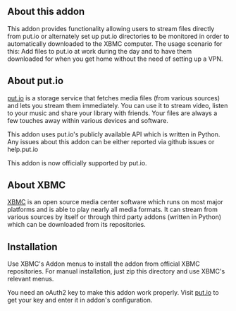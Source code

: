 About this addon
---------------------------------------
This addon provides functionality allowing users to stream files directly from put.io
or alternately set up put.io directories to be monitored in order to automatically downloaded
to the XBMC computer.
The usage scenario for this: Add files to put.io at work during the day and
to have them downloaded for when you get home without the need of setting up a VPN.

About put.io
---------------------------------------

[put.io](http://put.io) is a storage service that fetches media files (from various
sources) and lets you stream them immediately. You can use it to stream video, listen
to your music and share your library with friends. Your files are always a few touches
away within various devices and software.

This addon uses put.io's publicly available API which is written in Python. Any
issues about this addon can be either reported via github issues or help.put.io

This addon is now officially supported by put.io.

About XBMC
---------------------------------------

[XBMC](http://xbmc.org) is an open source media center software which runs on most major
platforms and is able to play nearly all media formats. It can stream from various
sources by itself or through third party addons (written in Python) which can be
downloaded from its repositories.

Installation
---------------------------------------

Use XBMC's Addon menus to install the addon from official XBMC repositories. For manual
installation, just zip this directory and use XBMC's relevant menus.

You need an oAuth2 key to make this addon work properly. Visit [put.io](http://put.io/xbmc)
to get your key and enter it in addon's configuration.
